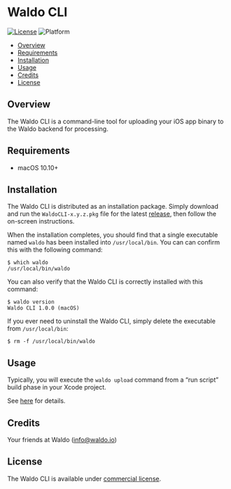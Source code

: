# Waldo CLI

[![License](https://img.shields.io/badge/license-Commercial-000000.svg?style=flat)][commercial license]
![Platform](https://img.shields.io/badge/platform-macOS-lightgrey.svg?style=flat)

* [Overview](#overview)
* [Requirements](#requirements)
* [Installation](#installation)
* [Usage](#usage)
* [Credits](#credits)
* [License](#license)

## <a name="overview">Overview</a>

The Waldo CLI is a command-line tool for uploading your iOS app binary to the
Waldo backend for processing.

## <a name="requirements">Requirements</a>

* macOS 10.10+

## <a name="installation">Installation</a>

The Waldo CLI is distributed as an installation package. Simply download and
run the `WaldoCLI-x.y.z.pkg` file for the latest [release], then follow the
on-screen instructions.

When the installation completes, you should find that a single executable named
`waldo` has been installed into `/usr/local/bin`. You can can confirm this with
the following command:

```
$ which waldo
/usr/local/bin/waldo
```

You can also verify that the Waldo CLI is correctly installed with this command:

```
$ waldo version
Waldo CLI 1.0.0 (macOS)
```

If you ever need to uninstall the Waldo CLI, simply delete the executable from
`/usr/local/bin`:

```
$ rm -f /usr/local/bin/waldo
```

## <a name="usage">Usage</a>

Typically, you will execute the `waldo upload` command from a “run script”
build phase in your Xcode project.

See [here] for details.

## <a name="credits">Credits</a>

Your friends at Waldo (info@waldo.io)

## <a name="license">License</a>

The Waldo CLI is available under [commercial license].

[commercial license]:   https://github.com/waldoapp/WaldoCLI/blob/master/LICENSE.md
[here]:                 https://www.waldo.io
[release]:              https://github.com/waldoapp/WaldoCLI/releases
